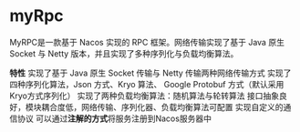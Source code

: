 # myRpc
MyRPC是一款基于 Nacos 实现的 RPC 框架。网络传输实现了基于 Java 原生 Socket 与 Netty 版本，并且实现了多种序列化与负载均衡算法。

**特性**
实现了基于 Java 原生 Socket 传输与 Netty 传输两种网络传输方式
实现了四种序列化算法，Json 方式、Kryo 算法、 Google Protobuf 方式（默认采用 Kryo方式序列化）
实现了两种负载均衡算法：随机算法与轮转算法
接口抽象良好，模块耦合度低，网络传输、序列化器、负载均衡算法可配置
实现自定义的通信协议
可以通过**注解的方式**将服务注册到Nacos服务器中
